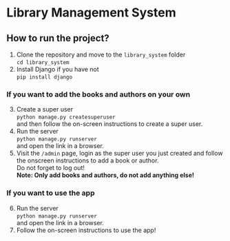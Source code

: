# Library Management System
## How to run the project?
1. Clone the repository and move to the `library_system` folder <br>
`cd library_system` <br>
2. Install Django if you have not <br>
`pip install django` <br>
### If you want to add the books and authors on your own
3. Create a super user <br>
`python manage.py createsuperuser` <br>
and then follow the on-screen instructions to create a super user.
4. Run the server <br>
`python manage.py runserver` <br>
and open the link in a browser.
5. Visit the `/admin` page, login as the super user you just created and follow the onscreen instructions to add a book or author.<br>
Do not forget to log out!<br>
<b> Note: Only add books and authors, do not add anything else! </b>
### If you want to use the app
6. Run the server <br>
`python manage.py runserver` <br>
and open the link in a browser.
7. Follow the on-screen instructions to use the app!
